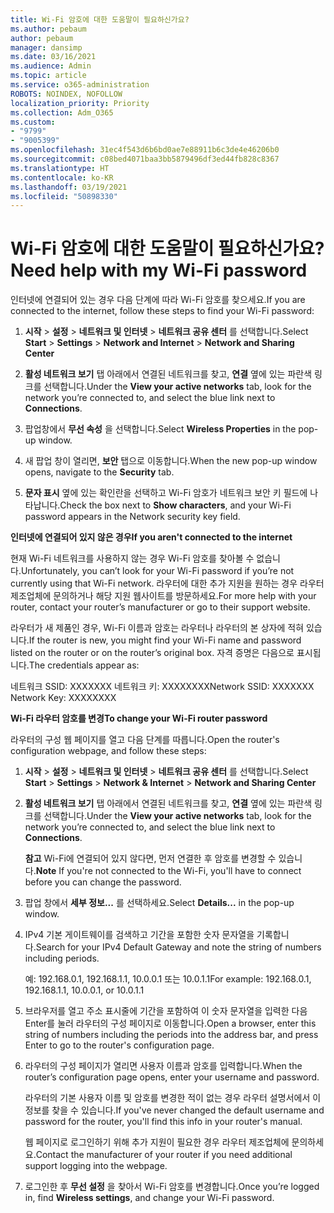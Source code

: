```yaml
---
title: Wi-Fi 암호에 대한 도움말이 필요하신가요?
ms.author: pebaum
author: pebaum
manager: dansimp
ms.date: 03/16/2021
ms.audience: Admin
ms.topic: article
ms.service: o365-administration
ROBOTS: NOINDEX, NOFOLLOW
localization_priority: Priority
ms.collection: Adm_O365
ms.custom:
- "9799"
- "9005399"
ms.openlocfilehash: 31ec4f543d6b6bd0ae7e88911b6c3de4e46206b0
ms.sourcegitcommit: c08bed4071baa3bb5879496df3ed44fb828c8367
ms.translationtype: HT
ms.contentlocale: ko-KR
ms.lasthandoff: 03/19/2021
ms.locfileid: "50898330"
---
```

# <a name="need-help-with-my-wi-fi-password"></a><span data-ttu-id="e72be-102">Wi-Fi 암호에 대한 도움말이 필요하신가요?</span><span class="sxs-lookup"><span data-stu-id="e72be-102">Need help with my Wi-Fi password</span></span>

<span data-ttu-id="e72be-103">인터넷에 연결되어 있는 경우 다음 단계에 따라 Wi-Fi 암호를 찾으세요.</span><span class="sxs-lookup"><span data-stu-id="e72be-103">If you are connected to the internet, follow these steps to find your Wi-Fi password:</span></span>

1. <span data-ttu-id="e72be-104">**시작** > **설정** > **네트워크 및 인터넷** > **네트워크 공유 센터** 를 선택합니다.</span><span class="sxs-lookup"><span data-stu-id="e72be-104">Select **Start** > **Settings** > **Network and Internet** > **Network and Sharing Center**</span></span>

1. <span data-ttu-id="e72be-105">**활성 네트워크 보기** 탭 아래에서 연결된 네트워크를 찾고, **연결** 옆에 있는 파란색 링크를 선택합니다.</span><span class="sxs-lookup"><span data-stu-id="e72be-105">Under the **View your active networks** tab, look for the network you’re connected to, and select the blue link next to **Connections**.</span></span>

1. <span data-ttu-id="e72be-106">팝업창에서 **무선 속성** 을 선택합니다.</span><span class="sxs-lookup"><span data-stu-id="e72be-106">Select **Wireless Properties** in the pop-up window.</span></span>

1. <span data-ttu-id="e72be-107">새 팝업 창이 열리면, **보안** 탭으로 이동합니다.</span><span class="sxs-lookup"><span data-stu-id="e72be-107">When the new pop-up window opens, navigate to the **Security** tab.</span></span>

1. <span data-ttu-id="e72be-108">**문자 표시** 옆에 있는 확인란을 선택하고 Wi-Fi 암호가 네트워크 보안 키 필드에 나타납니다.</span><span class="sxs-lookup"><span data-stu-id="e72be-108">Check the box next to **Show characters**, and your Wi-Fi password appears in the Network security key field.</span></span>

<span data-ttu-id="e72be-109">**인터넷에 연결되어 있지 않은 경우**</span><span class="sxs-lookup"><span data-stu-id="e72be-109">**If you aren't connected to the internet**</span></span>

<span data-ttu-id="e72be-110">현재 Wi-Fi 네트워크를 사용하지 않는 경우 Wi-Fi 암호를 찾아볼 수 없습니다.</span><span class="sxs-lookup"><span data-stu-id="e72be-110">Unfortunately, you can’t look for your Wi-Fi password if you’re not currently using that Wi-Fi network.</span></span> <span data-ttu-id="e72be-111">라우터에 대한 추가 지원을 원하는 경우 라우터 제조업체에 문의하거나 해당 지원 웹사이트를 방문하세요.</span><span class="sxs-lookup"><span data-stu-id="e72be-111">For more help with your router, contact your router’s manufacturer or go to their support website.</span></span>

<span data-ttu-id="e72be-112">라우터가 새 제품인 경우, Wi-Fi 이름과 암호는 라우터나 라우터의 본 상자에 적혀 있습니다.</span><span class="sxs-lookup"><span data-stu-id="e72be-112">If the router is new, you might find your Wi-Fi name and password listed on the router or on the router’s original box.</span></span> <span data-ttu-id="e72be-113">자격 증명은 다음으로 표시됩니다.</span><span class="sxs-lookup"><span data-stu-id="e72be-113">The credentials appear as:</span></span>

<span data-ttu-id="e72be-114">네트워크 SSID: XXXXXXX 네트워크 키: XXXXXXXX</span><span class="sxs-lookup"><span data-stu-id="e72be-114">Network SSID: XXXXXXX Network Key: XXXXXXXX</span></span>

<span data-ttu-id="e72be-115">**Wi-Fi 라우터 암호를 변경**</span><span class="sxs-lookup"><span data-stu-id="e72be-115">**To change your Wi-Fi router password**</span></span>

<span data-ttu-id="e72be-116">라우터의 구성 웹 페이지를 열고 다음 단계를 따릅니다.</span><span class="sxs-lookup"><span data-stu-id="e72be-116">Open the router's configuration webpage, and follow these steps:</span></span>

1. <span data-ttu-id="e72be-117">**시작** > **설정** > **네트워크 및 인터넷** > **네트워크 공유 센터** 를 선택합니다.</span><span class="sxs-lookup"><span data-stu-id="e72be-117">Select **Start** > **Settings** > **Network & Internet** > **Network and Sharing Center**</span></span>

1. <span data-ttu-id="e72be-118">**활성 네트워크 보기** 탭 아래에서 연결된 네트워크를 찾고, **연결** 옆에 있는 파란색 링크를 선택합니다.</span><span class="sxs-lookup"><span data-stu-id="e72be-118">Under the **View your active networks** tab, look for the network you’re connected to, and select the blue link next to **Connections**.</span></span>

    <span data-ttu-id="e72be-119">**참고** Wi-Fi에 연결되어 있지 않다면, 먼저 연결한 후 암호를 변경할 수 있습니다.</span><span class="sxs-lookup"><span data-stu-id="e72be-119">**Note** If you're not connected to the Wi-Fi, you'll have to connect before you can change the password.</span></span>

1. <span data-ttu-id="e72be-120">팝업 창에서 **세부 정보...** 를 선택하세요.</span><span class="sxs-lookup"><span data-stu-id="e72be-120">Select **Details...** in the pop-up window.</span></span>

1. <span data-ttu-id="e72be-121">IPv4 기본 게이트웨이를 검색하고 기간을 포함한 숫자 문자열을 기록합니다.</span><span class="sxs-lookup"><span data-stu-id="e72be-121">Search for your IPv4 Default Gateway and note the string of numbers including periods.</span></span>

    <span data-ttu-id="e72be-122">예: 192.168.0.1, 192.168.1.1, 10.0.0.1 또는 10.0.1.1</span><span class="sxs-lookup"><span data-stu-id="e72be-122">For example: 192.168.0.1, 192.168.1.1, 10.0.0.1, or 10.0.1.1</span></span>

1. <span data-ttu-id="e72be-123">브라우저를 열고 주소 표시줄에 기간을 포함하여 이 숫자 문자열을 입력한 다음 Enter를 눌러 라우터의 구성 페이지로 이동합니다.</span><span class="sxs-lookup"><span data-stu-id="e72be-123">Open a browser, enter this string of numbers including the periods into the address bar, and press Enter to go to the router's configuration page.</span></span>

1. <span data-ttu-id="e72be-124">라우터의 구성 페이지가 열리면 사용자 이름과 암호를 입력합니다.</span><span class="sxs-lookup"><span data-stu-id="e72be-124">When the router’s configuration page opens, enter your username and password.</span></span>

    <span data-ttu-id="e72be-125">라우터의 기본 사용자 이름 및 암호를 변경한 적이 없는 경우 라우터 설명서에서 이 정보를 찾을 수 있습니다.</span><span class="sxs-lookup"><span data-stu-id="e72be-125">If you've never changed the default username and password for the router, you'll find this info in your router's manual.</span></span>

    <span data-ttu-id="e72be-126">웹 페이지로 로그인하기 위해 추가 지원이 필요한 경우 라우터 제조업체에 문의하세요.</span><span class="sxs-lookup"><span data-stu-id="e72be-126">Contact the manufacturer of your router if you need additional support logging into the webpage.</span></span>

1. <span data-ttu-id="e72be-127">로그인한 후 **무선 설정** 을 찾아서 Wi-Fi 암호를 변경합니다.</span><span class="sxs-lookup"><span data-stu-id="e72be-127">Once you’re logged in, find **Wireless settings**, and change your Wi-Fi password.</span></span>